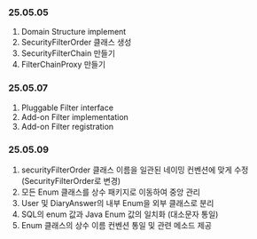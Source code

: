 ### 25.05.05
1. Domain Structure implement 
2. SecurityFilterOrder 클래스 생성
3. SecurityFilterChain 만들기
4. FilterChainProxy 만들기

### 25.05.07
1. Pluggable Filter interface 
2. Add-on Filter implementation 
3. Add-on Filter registration

### 25.05.09
1. securityFilterOrder 클래스 이름을 일관된 네이밍 컨벤션에 맞게 수정 (SecurityFilterOrder로 변경)
2. 모든 Enum 클래스를 상수 패키지로 이동하여 중앙 관리
3. User 및 DiaryAnswer의 내부 Enum을 외부 클래스로 분리
4. SQL의 enum 값과 Java Enum 값의 일치화 (대소문자 통일)
5. Enum 클래스의 상수 이름 컨벤션 통일 및 관련 메소드 제공


